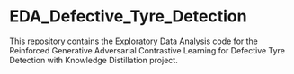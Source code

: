 # EDA_Defective_Tyre_Detection
This repository contains the Exploratory Data Analysis code for the Reinforced Generative Adversarial Contrastive Learning for Defective Tyre Detection with Knowledge Distillation project. 
